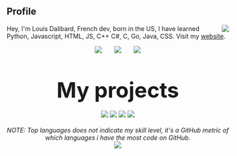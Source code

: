 ## Profile
<img align="right" src="https://github-readme-stats.vercel.app/api?username=xE0F9&show_icons=true&theme=dracula&hide_border=true" />

Hey, I'm Louis Dalibard, French dev, born in the US, I have learned Python, Javascript, HTML, JS, C++ C#, C, Go, Java, CSS. Visit my <a href="https://xE0F9.github.io/">website</a>.
<br>
<p align="center">
    <img src="http://img.shields.io/badge/Discord-%40OnTake%235344-7289DA?style=for-the-badge" />
    &nbsp;&nbsp;&nbsp;&nbsp;&nbsp;
    <img src="http://img.shields.io/badge/Twiter-%40TvOutOf-1DA1F2?style=for-the-badge" />
    &nbsp;&nbsp;&nbsp;&nbsp;&nbsp;
    <img src="http://img.shields.io/badge/Instagram-%40louisdalibard-E1306C?style=for-the-badge" />
    <br>
    <br>
    <br>
    <br>
    <font size="14">
        <b>
            My projects
        </b><br>
    </font>
    <br>
    <img src="https://github-readme-stats.vercel.app/api/pin/?username=xE0F9&repo=NekoVault&theme=dracula&hide_border=true" />
    <img src="https://github-readme-stats.vercel.app/api/pin/?username=xE0F9&repo=DiscordRPCForMPRIS2&theme=dracula&hide_border=true" />
    <img src="https://github-readme-stats.vercel.app/api/pin/?username=xE0F9&repo=OpenNotes&theme=dracula&hide_border=true" />
    <img src="https://github-readme-stats.vercel.app/api/pin/?username=xE0F9&repo=xE0F9.github.io&theme=dracula&hide_border=true" />
    <br>
<br>
<i>
    NOTE: Top languages does not indicate my skill level, it's a GitHub metric of which languages i have the most code on GitHub.</i><br>
<img align="center" src="https://github-readme-stats.vercel.app/api/top-langs/?username=xE0F9&layout=compact&theme=dracula&hide_border=true" />
</p>
